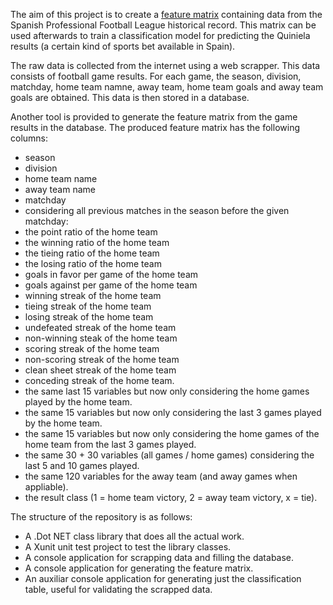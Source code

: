 The aim of this project is to create a [feature matrix](https://en.wikipedia.org/wiki/Feature_(machine_learning)) containing data from the Spanish Professional Football League historical record. This matrix can be used afterwards to train a classification model for predicting the Quiniela results (a certain kind of sports bet available in Spain).

The raw data is collected from the internet using a web scrapper. This data consists of football game results. For each game, the season, division, matchday, home team namne, away team, home team goals and away team goals are obtained. This data is then stored in a database.

Another tool is provided to generate the feature matrix from the game results in the database. The produced feature matrix has the following columns:
 - season
 - division
 - home team name
 - away team name
 - matchday
 - considering all previous matches in the season before the given matchday:
  - the point ratio of the home team
  - the winning ratio of the home team
  - the tieing ratio of the home team
  - the losing ratio of the home team
  - goals in favor per game of the home team
  - goals against per game of the home team
  - winning streak of the home team
  - tieing streak of the home team
  - losing streak of the home team
  - undefeated streak of the home team
  - non-winning steak of the home team
  - scoring streak of the home team
  - non-scoring streak of the home team
  - clean sheet streak of the home team
  - conceding streak of the home team.
 - the same last 15 variables but now only considering the home games played by the home team.
 - the same 15 variables but now only considering the last 3 games played by the home team.
 - the same 15 variables but now only considering the home games of the home team from the last 3 games played.
 - the same 30 + 30 variables (all games / home games) considering the last 5 and 10 games played.
 - the same 120 variables for the away team (and away games when appliable).
 - the result class (1 = home team victory, 2 = away team victory, x = tie).

 The structure of the repository is as follows:
  - A .Dot NET class library that does all the actual work.
  - A Xunit unit test project to test the library classes.
  - A console application for scrapping data and filling the database.
  - A console application for generating the feature matrix.
  - An auxiliar console application for generating just the classification table, useful for validating the scrapped data.
